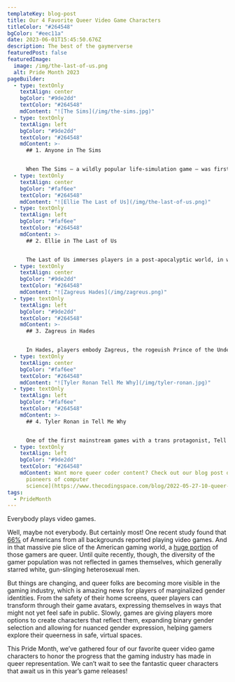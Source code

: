 ```yaml
---
templateKey: blog-post
title: Our 4 Favorite Queer Video Game Characters
titleColor: "#264548"
bgColor: "#eec11a"
date: 2023-06-01T15:45:50.676Z
description: The best of the gaymerverse
featuredPost: false
featuredImage:
  image: /img/the-last-of-us.png
  alt: Pride Month 2023
pageBuilder:
  - type: textOnly
    textAlign: center
    bgColor: "#9de2dd"
    textColor: "#264548"
    mdContent: "![The Sims](/img/the-sims.jpg)"
  - type: textOnly
    textAlign: left
    bgColor: "#9de2dd"
    textColor: "#264548"
    mdContent: >-
      ## 1. Anyone in The Sims


      When The Sims — a wildly popular life-simulation game — was first developed, its designers decided to remove same-sex romantic interactions as an option between characters. But that message never got to Patrick J Barrett III, a gay programmer working on the game a few years later. As a result, at a live expo in 1999, a roomful of journalists witnessed a lesbian wedding occurring on The Sims. The developers of the game anxiously awaited punishment from studio executives, but it never came — and so, The Sims became one of the first video games to portray queerness. Now, The Sims has become a deliberately queer and trans-inclusive game: players can choose their pronouns and design characters that reflect a wide range of gender expressions, catering to one of the most diverse player communities in video games.
  - type: textOnly
    textAlign: center
    bgColor: "#faf6ee"
    textColor: "#264548"
    mdContent: "![Ellie The Last of Us](/img/the-last-of-us.png)"
  - type: textOnly
    textAlign: left
    bgColor: "#faf6ee"
    textColor: "#264548"
    mdContent: >-
      ## 2. Ellie in The Last of Us


      The Last of Us immerses players in a post-apocalyptic world, in which a fungal infection has swept the globe, colonizing people’s minds in a manner reminiscent of a zombie plague and bringing modern infrastructure crumbling to the ground. Ellie is a fiercely beloved character by all who’ve played the game; she’s a resilient, vulnerable, ruthless, loyal, precocious young woman who also has two queer love interests over the course of the franchise. In HBO’s sensational TV adaptation of the game, viewers witnessed Ellie’s first kiss with Riley, her childhood sweetheart and a fellow orphan in post-zombie-apocalypse America. As an amazing bonus, The Last of Us also features middle-aged queer couple Bill and Frank, who were brought to life in the HBO series by Murray Bartlett and Nick Offerman.
  - type: textOnly
    textAlign: center
    bgColor: "#9de2dd"
    textColor: "#264548"
    mdContent: "![Zagreus Hades](/img/zagreus.png)"
  - type: textOnly
    textAlign: left
    bgColor: "#9de2dd"
    textColor: "#264548"
    mdContent: >-
      ## 3. Zagreus in Hades


      In Hades, players embody Zagreus, the rogeuish Prince of the Underworld, as he romps through the many levels of hell, trying to escape the clutches of his dad. It’s a ridiculously fun dungeon-crawler, striking the perfect balance between strategy and story, featuring a colorful cast of characters from Greek mythology. There’s tons of gut-clenching, high-octane combat, but the heart of the gameplay lies in advancing relationships, as Zag fights to reunite Achilles with his life-long partner, Patroclus, or Orpheus with his long-lost muse Eurydice. And did we mention? Zagreus is a pansexual prince, a snarky god whose romantic history is as queer and vibrant as the denizens of Olympus.
  - type: textOnly
    textAlign: center
    bgColor: "#faf6ee"
    textColor: "#264548"
    mdContent: "![Tyler Ronan Tell Me Why](/img/tyler-ronan.jpg)"
  - type: textOnly
    textAlign: left
    bgColor: "#faf6ee"
    textColor: "#264548"
    mdContent: >-
      ## 4. Tyler Ronan in Tell Me Why


      One of the first mainstream games with a trans protagonist, Tell Me Why is a narrative adventure game set in small-town Alaska and follows twins Alyson and Tyler as they reunite after a decade apart. When the twins come together to sell their childhood home, they realize that they do not share the same memories of their past, and they must work to solve the mystery of their troubled childhood. Alyson and Tyler are connected by a supernatural tie called “The Bond”, which allows them to share emotions, thoughts, and memories. The player can make [choices](https://tell-me-why.fandom.com/wiki/Consequences_Statistics) throughout the game that strengthen or weaken “The Bond”. In creating Tyler, the trans protagonist of the game, the developers meticulously researched the trans experience with the help of multiple trans creators and consultants. The quality of their work — and the number of trans gamers who have seen themselves reflected in Tyler — is a testament to the value of collaborating with designers with diverse lived experiences in creating gripping storylines.
  - type: textOnly
    textAlign: left
    bgColor: "#9de2dd"
    textColor: "#264548"
    mdContent: Want more queer coder content? Check out our blog post on [queer
      pioneers of computer
      science](https://www.thecodingspace.com/blog/2022-05-27-10-queer-pioneers-of-computer-science/).
tags:
  - PrideMonth
---
```

Everybody plays video games.

Well, maybe not everybody. But certainly most! One recent study found that [66%](https://dataprot.net/statistics/gamer-demographics/) of Americans from all backgrounds reported playing video games. And in that massive pie slice of the American gaming world, a [huge portion](https://www.nbcnews.com/nbc-out/out-pop-culture/hbos-last-us-adaptation-milestone-lgbtq-gamers-rcna67082) of those gamers are queer. Until quite recently, though, the diversity of the gamer population was not reflected in games themselves, which generally starred white, gun-slinging heterosexual men.

But things are changing, and queer folks are becoming more visible in the gaming industry, which is amazing news for players of marginalized gender identities. From the safety of their home screens, queer players can transform through their game avatars, expressing themselves in ways that might not yet feel safe in public. Slowly, games are giving players more options to create characters that reflect them, expanding binary gender selection and allowing for nuanced gender expression, helping gamers explore their queerness in safe, virtual spaces.

This Pride Month, we’ve gathered four of our favorite queer video game characters to honor the progress that the gaming industry has made in queer representation. We can’t wait to see the fantastic queer characters that await us in this year’s game releases!